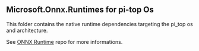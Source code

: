 ## Microsoft.Onnx.Runtimes for pi-top Os 

This folder contains the native runtime dependencies targeting the pi_top os and architecture.

See [ONNX Runtime](https://github.com/microsoft/onnxruntime) repo for more informations.